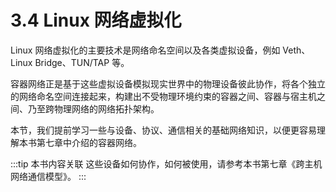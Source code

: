 # 3.4 Linux 网络虚拟化

Linux 网络虚拟化的主要技术是网络命名空间以及各类虚拟设备，例如 Veth、Linux Bridge、TUN/TAP 等。

容器网络正是基于这些虚拟设备模拟现实世界中的物理设备彼此协作，将各个独立的网络命名空间连接起来，构建出不受物理环境约束的容器之间、容器与宿主机之间、乃至跨物理网络的网络拓扑架构。

本节，我们提前学习一些与设备、协议、通信相关的基础网络知识，以便更容易理解本书第七章中介绍的容器网络。

:::tip 本书内容关联
这些设备如何协作，如何被使用，请参考本书第七章《跨主机网络通信模型》。
:::
